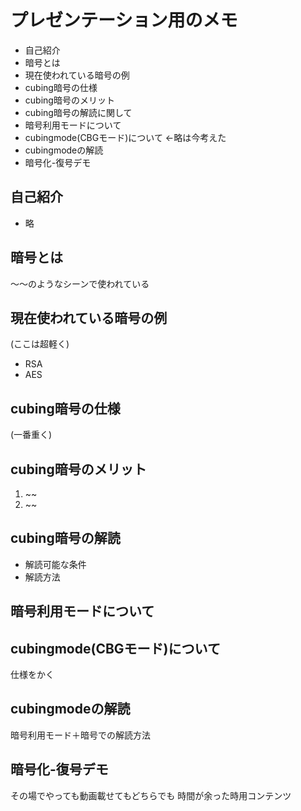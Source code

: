 # プレゼンテーション用のメモ

* 自己紹介
* 暗号とは
* 現在使われている暗号の例
* cubing暗号の仕様
* cubing暗号のメリット
* cubing暗号の解読に関して
* 暗号利用モードについて
* cubingmode(CBGモード)について ←略は今考えた
* cubingmodeの解読
* 暗号化-復号デモ

## 自己紹介

* 略

## 暗号とは

〜〜のようなシーンで使われている

## 現在使われている暗号の例

(ここは超軽く)

* RSA
* AES

## cubing暗号の仕様

(一番重く)

## cubing暗号のメリット

1. ~~
2. ~~

## cubing暗号の解読

* 解読可能な条件
* 解読方法

## 暗号利用モードについて

## cubingmode(CBGモード)について

仕様をかく

## cubingmodeの解読

暗号利用モード＋暗号での解読方法

## 暗号化-復号デモ

その場でやっても動画載せてもどちらでも
時間が余った時用コンテンツ
